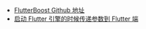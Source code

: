 - [FlutterBoost Github 地址](https://github.com/alibaba/flutter_boost)
- [启动 Flutter 引擎的时候传递参数到 Flutter 端](https://github.com/alibaba/flutter_boost/issues/1733)
